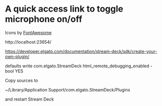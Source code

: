 
# A quick access link to toggle microphone on/off



Icons by [FontAwesome](https://fontawesome.com/license)

http://localhost:23654/

https://developer.elgato.com/documentation/stream-deck/sdk/create-your-own-plugin/

defaults write com.elgato.StreamDeck html_remote_debugging_enabled -bool YES




Copy sources to

~/Library/Application Support/com.elgato.StreamDeck/Plugins

and restart Stream Deck